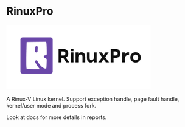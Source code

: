 # RinuxPro

<img src="assets/image-20230430163424800.png" alt="image-20230430163424800" style="zoom:40%;" />

A Rinux-V Linux kernel. Support exception handle, page fault handle, kernel/user mode and process fork.

Look at docs for more details in reports.